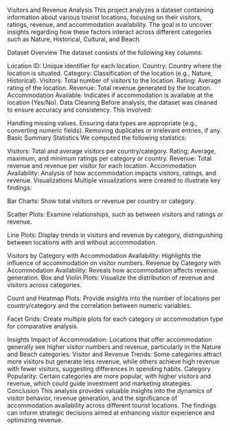 Visitors and Revenue Analysis
This project analyzes a dataset containing information about various tourist locations, focusing on their visitors, ratings, revenue, and accommodation availability. The goal is to uncover insights regarding how these factors interact across different categories such as Nature, Historical, Cultural, and Beach.

Dataset Overview
The dataset consists of the following key columns:

Location ID: Unique identifier for each location.
Country: Country where the location is situated.
Category: Classification of the location (e.g., Nature, Historical).
Visitors: Total number of visitors to the location.
Rating: Average rating of the location.
Revenue: Total revenue generated by the location.
Accommodation Available: Indicates if accommodation is available at the location (Yes/No).
Data Cleaning
Before analysis, the dataset was cleaned to ensure accuracy and consistency. This involved:

Handling missing values.
Ensuring data types are appropriate (e.g., converting numeric fields).
Removing duplicates or irrelevant entries, if any.
Basic Summary Statistics
We computed the following statistics:

Visitors: Total and average visitors per country/category.
Rating: Average, maximum, and minimum ratings per category or country.
Revenue: Total revenue and revenue per visitor for each location.
Accommodation Availability: Analysis of how accommodation impacts visitors, ratings, and revenue.
Visualizations
Multiple visualizations were created to illustrate key findings:

Bar Charts: Show total visitors or revenue per country or category.

Scatter Plots: Examine relationships, such as between visitors and ratings or revenue.

Line Plots: Display trends in visitors and revenue by category, distinguishing between locations with and without accommodation.

Visitors by Category with Accommodation Availability: Highlights the influence of accommodation on visitor numbers.
Revenue by Category with Accommodation Availability: Reveals how accommodation affects revenue generation.
Box and Violin Plots: Visualize the distribution of revenue and visitors across categories.

Count and Heatmap Plots: Provide insights into the number of locations per country/category and the correlation between numeric variables.

Facet Grids: Create multiple plots for each category or accommodation type for comparative analysis.

Insights
Impact of Accommodation: Locations that offer accommodation generally see higher visitor numbers and revenue, particularly in the Nature and Beach categories.
Visitor and Revenue Trends: Some categories attract more visitors but generate less revenue, while others achieve high revenue with fewer visitors, suggesting differences in spending habits.
Category Popularity: Certain categories are more popular, with higher visitors and revenue, which could guide investment and marketing strategies.
Conclusion
This analysis provides valuable insights into the dynamics of visitor behavior, revenue generation, and the significance of accommodation availability across different tourist locations. The findings can inform strategic decisions aimed at enhancing visitor experience and optimizing revenue.

